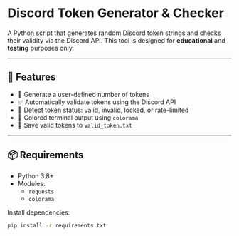 # Discord Token Generator & Checker

A Python script that generates random Discord token strings and checks their validity via the Discord API. This tool is designed for **educational** and **testing** purposes only.

---

## 🚀 Features

- 🔢 Generate a user-defined number of tokens
- ✅ Automatically validate tokens using the Discord API
- 🧠 Detect token status: valid, invalid, locked, or rate-limited
- 🎨 Colored terminal output using `colorama`
- 📝 Save valid tokens to `valid_token.txt`

---

## 📦 Requirements

- Python 3.8+
- Modules:
  - `requests`
  - `colorama`

Install dependencies:

```bash
pip install -r requirements.txt
